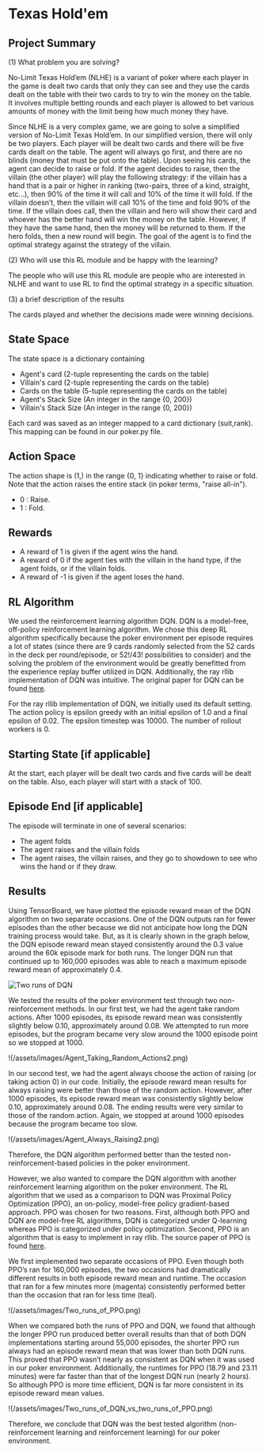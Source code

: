 # Texas Hold'em
## Project Summary
<!-- Around 200 Words -->
<!-- Cover (1) What problem you are solving, (2) Who will use this RL module and be happy with the learning, and (3) a brief description of the results -->
(1) What problem you are solving?

No-Limit Texas Hold’em (NLHE) is a variant of poker where each player in the game is dealt two cards that only they can see and they use the cards dealt on the table with their two cards to try to win the money on the table. It involves multiple betting rounds and each player is allowed to bet various amounts of money with the limit being how much money they have.

Since NLHE is a very complex game, we are going to solve a simplified version of No-Limit Texas Hold’em. In our simplified version, there will only be two players. Each player will be dealt two cards and there will be five cards dealt on the table. The agent will always go first, and there are no blinds (money that must be put onto the table). Upon seeing his cards, the agent can decide to raise or fold. If the agent decides to raise, then the villain (the other player) will play the following strategy: if the villain has a hand that is a pair or higher in ranking (two-pairs, three of a kind, straight, etc…), then 90% of the time it will call and 10% of the time it will fold. If the villain doesn’t, then the villain will call 10% of the time and fold 90% of the time. If the villain does call, then the villain and hero will show their card and whoever has the better hand will win the money on the table. However, if they have the same hand, then the money will be returned to them. If the hero folds, then a new round will begin. The goal of the agent is to find the optimal strategy against the strategy of the villain. 


(2) Who will use this RL module and be happy with the learning?

The people who will use this RL module are people who are interested in NLHE and want to use RL to find the optimal strategy in a specific situation. 

(3) a brief description of the results

The cards played and whether the decisions made were winning decisions.


## State Space
<!-- See the Cart Pole Env example https://gymnasium.farama.org/environments/classic_control/cart_pole/ -->
The state space is a dictionary containing 
- Agent's card (2-tuple representing the cards on the table)
- Villain's card (2-tuple representing the cards on the table)
- Cards on the table (5-tuple representing the cards on the table)
- Agent's Stack Size (An integer in the range {0, 200}) 
- Villain's Stack Size (An integer in the range {0, 200})

Each card was saved as an integer mapped to a card dictionary (suit,rank).  This mapping can be found in our poker.py file.

## Action Space
<!-- See the Cart Pole Env example https://gymnasium.farama.org/environments/classic_control/cart_pole/ -->
The action shape is (1,) in the range {0, 1} indicating whether to raise or fold. Note that the action raises the entire stack (in poker terms, "raise all-in"). 
- 0 : Raise.
- 1 : Fold.
## Rewards
<!-- See the Cart Pole Env example https://gymnasium.farama.org/environments/classic_control/cart_pole/ -->
- A reward of 1 is given if the agent wins the hand.
- A reward of 0 if the agent ties with the villain in the hand type, if the agent folds, or if the villain folds.
- A reward of -1 is given if the agent loses the hand.

## RL Algorithm 
We used the reinforcement learning algorithm DQN. DQN is a model-free, off-policy reinforcement learning algorithm. We chose this deep RL algorithm specifically because the poker environment per episode requires a lot of states (since there are 9 cards randomly selected from the 52 cards in the deck per round/episode, or 52!/43! possibilities to consider) and the solving the problem of the environment would be greatly benefitted from the experience replay buffer utilized in DQN.  Additionally, the ray rllib implementation of DQN was intuitive.   The original paper for DQN can be found [here](https://arxiv.org/pdf/1312.5602.pdf). 

For the ray rllib implementation of DQN, we initially used its default setting. The action policy is epsilon greedy with an initial epsilon of 1.0 and a final epsilon of 0.02. The epsilon timestep was 10000. The number of rollout workers is 0. 

## Starting State [if applicable]
<!-- See the Cart Pole Env example https://gymnasium.farama.org/environments/classic_control/cart_pole/ -->
At the start, each player will be dealt two cards and five cards will be dealt on the table. Also, each player will start with a stack of 100. 

## Episode End [if applicable]
<!-- See the Cart Pole Env example https://gymnasium.farama.org/environments/classic_control/cart_pole/ -->
The episode will terminate in one of several scenarios: 
- The agent folds
- The agent raises and the villain folds
- The agent raises, the villain raises, and they go to showdown to see who wins the hand or if they draw.  

## Results
Using TensorBoard, we have plotted the episode reward mean of the DQN algorithm on two separate occasions.  One of the DQN outputs ran for fewer episodes than the other because we did not anticipate how long the DQN training process would take.  But, as it is clearly shown in the graph below, the DQN episode reward mean stayed consistently around the 0.3 value around the 60k episode mark for both runs. The longer DQN run that continued up to 160,000 episodes was able to reach a maximum episode reward mean of approximately 0.4.

![Two runs of DQN](/assets/images/Two_runs_of_DQN.png)

We tested the results of the poker environment test through two non-reinforcement methods.  In our first test, we had the agent take random actions.  After 1000 episodes, its episode reward mean was consistently slightly below 0.10, approximately around 0.08. We attempted to run more episodes, but the program became very slow around the 1000 episode point so we stopped at 1000.

!(/assets/images/Agent_Taking_Random_Actions2.png)

In our second test, we had the agent always choose the action of raising (or taking action 0) in our code. Initially, the episode reward mean results for always raising were better than those of the random action.  However, after 1000 episodes, its episode reward mean was consistently slightly below 0.10, approximately around 0.08.  The ending results were very similar to those of the random action. Again, we stopped at around 1000 episodes because the program became too slow.

!(/assets/images/Agent_Always_Raising2.png)

Therefore, the DQN algorithm performed better than the tested non-reinforcement-based policies in the poker environment.  

However, we also wanted to compare the DQN algorithm with another reinforcement learning algorithm on the poker environment.  The RL algorithm that we used as a comparison to DQN was Proximal Policy Optimization (PPO), an on-policy, model-free policy gradient-based approach.  PPO was chosen for two reasons.  First, although both PPO and DQN are model-free RL algorithms, DQN is categorized under Q-learning whereas PPO is categorized under policy optimization.  Second, PPO is an algorithm that is easy to implement in ray rllib.  The source paper of PPO is found [here](https://arxiv.org/pdf/1707.06347.pdf).

We first implemented two separate occasions of PPO.  Even though both PPO’s ran for 160,000 episodes, the two occasions had dramatically different results in both episode reward mean and runtime.  The occasion that ran for a few minutes more (magenta) consistently performed better than the occasion that ran for less time (teal).  

!(/assets/images/Two_runs_of_PPO.png)

When we compared both the runs of PPO and DQN, we found that although the longer PPO run produced better overall results than that of both DQN implementations starting around 55,000 episodes, the shorter PPO run always had an episode reward mean that was lower than both DQN runs.  This proved that PPO wasn’t nearly as consistent as DQN when it was used in our poker environment.  Additionally, the runtimes for PPO (18.79 and 23.11 minutes) were far faster than that of the longest DQN run (nearly 2 hours).  So although PPO is more time efficient, DQN is far more consistent in its episode reward mean values.

!(/assets/images/Two_runs_of_DQN_vs_two_runs_of_PPO.png)

Therefore, we conclude that DQN was the best tested algorithm (non-reinforcement learning and reinforcement learning) for our poker environment.  

